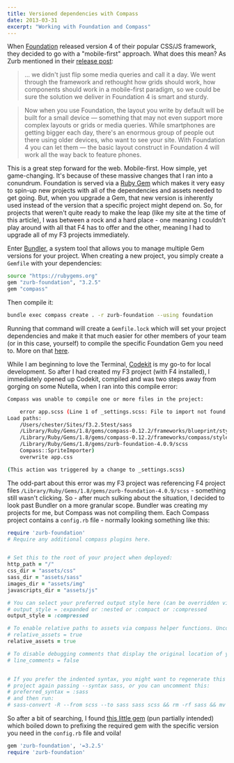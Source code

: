 ```yaml
---
title: Versioned dependencies with Compass
date: 2013-03-31
excerpt: "Working with Foundation and Compass"
---
```


When [Foundation](http://foundation.zurb.com/) released version 4 of their popular CSS/JS framework, they decided to go with a "mobile-first" approach. What does this mean? As Zurb mentioned in their [release post](http://www.zurb.com/article/1173/foundation-4-is-here-the-smartest-foundat):

> ... we didn't just flip some media queries and call it a day. We went through the framework and rethought how grids should work, how components should work in a mobile-first paradigm, so we could be sure the solution we deliver in Foundation 4 is smart and sturdy.

> Now when you use Foundation, the layout you write by default will be built for a small device — something that may not even support more complex layouts or grids or media queries. While smartphones are getting bigger each day, there's an enormous group of people out there using older devices, who want to see your site. With Foundation 4 you can let them — the basic layout construct in Foundation 4 will work all the way back to feature phones.

This is a great step forward for the web. Mobile-first. How simple, yet game-changing. It's because of these massive changes that I ran into a conundrum. Foundation is served via a [Ruby Gem](http://rubygems.org/) which makes it very easy to spin-up new projects with all of the dependencies and assets needed to get going. But, when you upgrade a Gem, that new version is inherently used instead of the version that a specific project might depend on. So, for projects that weren't quite ready to make the leap (like my site at the time of this article), I was between a rock and a hard place - one meaning I couldn't play around with all that F4 has to offer and the other, meaning I had to upgrade all of my F3 projects immediately.

Enter [Bundler](http://gembundler.com/), a system tool that allows you to manage multiple Gem versions for your project. When creating a new project, you simply create a `Gemfile` with your dependencies:

```bash
source "https://rubygems.org"
gem "zurb-foundation", "3.2.5"
gem "compass"
```

Then compile it:

```bash
bundle exec compass create . -r zurb-foundation --using foundation
```

Running that command will create a `Gemfile.lock` which will set your project dependencies and make it that much easier for other members of your team (or in this case, yourself) to compile the specific Foundation Gem you need to. More on that [here](http://foundation.zurb.com/docs/sass.html#multiple-versions).

While I am beginning to love the Terminal, [Codekit](http://incident57.com/codekit/) is my go-to for local development. So after I had created my F3 project (with F4 installed), I immediately opened up Codekit, compiled and was two steps away from gorging on some Nutella, when I ran into this compile error:

```bash
Compass was unable to compile one or more files in the project:

    error app.scss (Line 1 of _settings.scss: File to import not found or unreadable: foundation/common/ratios.
Load paths:
    /Users/chester/Sites/f3.2.5test/sass
    /Library/Ruby/Gems/1.8/gems/compass-0.12.2/frameworks/blueprint/stylesheets
    /Library/Ruby/Gems/1.8/gems/compass-0.12.2/frameworks/compass/stylesheets
    /Library/Ruby/Gems/1.8/gems/zurb-foundation-4.0.9/scss
    Compass::SpriteImporter)
    overwrite app.css

(This action was triggered by a change to _settings.scss)
```

The odd-part about this error was my F3 project was referencing F4 project files `/Library/Ruby/Gems/1.8/gems/zurb-foundation-4.0.9/scss` - something still wasn't clicking. So - after much sulking about the situation, I decided to look past Bundler on a more granular scope. Bundler was creating my projects for me, but Compass was not compiling them. Each Compass project contains a `config.rb` file - normally looking something like this:

```ruby
require 'zurb-foundation'
# Require any additional compass plugins here.


# Set this to the root of your project when deployed:
http_path = "/"
css_dir = "assets/css"
sass_dir = "assets/sass"
images_dir = "assets/img"
javascripts_dir = "assets/js"

# You can select your preferred output style here (can be overridden via the command line):
# output_style = :expanded or :nested or :compact or :compressed
output_style = :compressed

# To enable relative paths to assets via compass helper functions. Uncomment:
# relative_assets = true
relative_assets = true

# To disable debugging comments that display the original location of your selectors. Uncomment:
# line_comments = false


# If you prefer the indented syntax, you might want to regenerate this
# project again passing --syntax sass, or you can uncomment this:
# preferred_syntax = :sass
# and then run:
# sass-convert -R --from scss --to sass sass scss && rm -rf sass && mv scss sass
```

So after a bit of searching, I found [this little gem](http://stackoverflow.com/questions/9480533/require-specific-gem-version-in-sass-compass) (pun partially intended) which boiled down to prefixing the required gem with the specific version you need in the `config.rb` file and voila!

```ruby
gem 'zurb-foundation', '=3.2.5'
require 'zurb-foundation'
```
